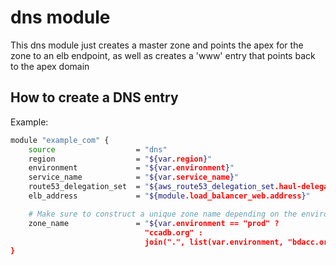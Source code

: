 # dns module

This dns module just creates a master zone and points the apex for the zone to an
elb endpoint, as well as creates a 'www' entry that points back to the apex domain

## How to create a DNS entry

Example:

```bash
module "example_com" {
    source                  = "dns"
    region                  = "${var.region}"
    environment             = "${var.environment}"
    service_name            = "${var.service_name}"
    route53_delegation_set  = "${aws_route53_delegation_set.haul-delegation.id}"
    elb_address             = "${module.load_balancer_web.address}"

    # Make sure to construct a unique zone name depending on the environment
    zone_name               = "${var.environment == "prod" ?
                              "ccadb.org" :
                              join(".", list(var.environment, "bdacc.org"))}"
}
```
